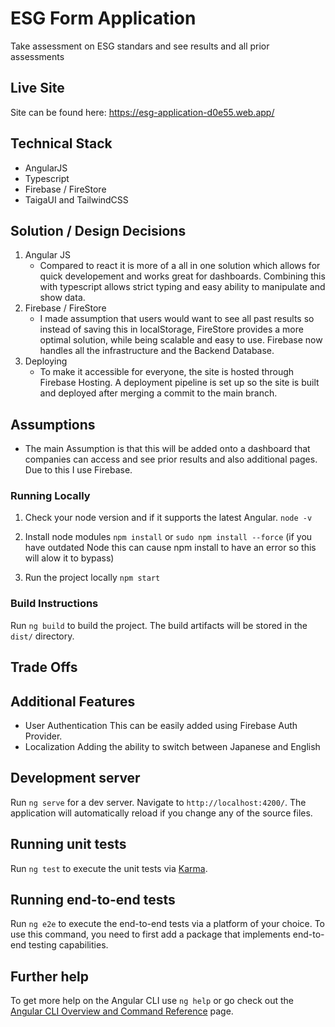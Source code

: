 # ESG Form Application

Take assessment on ESG standars and see results and all prior assessments

## Live Site

Site can be found here: https://esg-application-d0e55.web.app/

## Technical Stack

- AngularJS
- Typescript
- Firebase / FireStore
- TaigaUI and TailwindCSS

## Solution / Design Decisions

1. Angular JS
   - Compared to react it is more of a all in one solution which allows for quick developement and works great for dashboards. Combining this with typescript allows strict typing and easy ability to manipulate and show data.
2. Firebase / FireStore
   - I made assumption that users would want to see all past results so instead of saving this in localStorage, FireStore provides a more optimal solution, while being scalable and easy to use. Firebase now handles all the infrastructure and the Backend Database.
3. Deploying
   - To make it accessible for everyone, the site is hosted through Firebase Hosting. A deployment pipeline is set up so the site is built and deployed after merging a commit to the main branch.

## Assumptions

- The main Assumption is that this will be added onto a dashboard that companies can access and see prior results and also additional pages. Due to this I use Firebase.

### Running Locally

1. Check your node version and if it supports the latest Angular.
   `node -v`

2. Install node modules
   `npm install` or `sudo npm install --force` (if you have outdated Node this can cause npm install to have an error so this will alow it to bypass)

3. Run the project locally
   `npm start`

### Build Instructions

Run `ng build` to build the project. The build artifacts will be stored in the `dist/` directory.

## Trade Offs

## Additional Features

- User Authentication
  This can be easily added using Firebase Auth Provider.
- Localization
  Adding the ability to switch between Japanese and English

## Development server

Run `ng serve` for a dev server. Navigate to `http://localhost:4200/`. The application will automatically reload if you change any of the source files.

## Running unit tests

Run `ng test` to execute the unit tests via [Karma](https://karma-runner.github.io).

## Running end-to-end tests

Run `ng e2e` to execute the end-to-end tests via a platform of your choice. To use this command, you need to first add a package that implements end-to-end testing capabilities.

## Further help

To get more help on the Angular CLI use `ng help` or go check out the [Angular CLI Overview and Command Reference](https://angular.io/cli) page.
